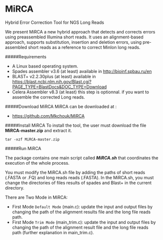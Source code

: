 # MiRCA

Hybrid Error Correction Tool for NGS Long Reads


We present MiRCA a new hybrid approach that detects and corrects errors using preassembled Illumina short reads. It uses an alignment-based approach, supports substitution, insertion and deletion errors, using pre-assembled short reads as a reference to correct MinIon long reads.

#####Requirements

- A Linux based operating system.
- Spades assembler v3.6 (at least) available in http://bioinf.spbau.ru/en
- BLAST+ v2.2.30plus (at least) available in https://blast.ncbi.nlm.nih.gov/Blast.cgi?PAGE_TYPE=BlastDocs&DOC_TYPE=Download
- Celera Assembler v8.3 (at least) this step is optionnal. if you want to assemble the corrected Long reads.

#####Download MiRCA
MiRCA can be downloaded at : 
- https://github.com/Mkchouk/MiRCA

#####Install MiRCA
To install the tool, the user must download the file **MiRCA-master.zip** and extract it.
```
tar -xzf MiRCA-master.zip
```
#####Run MiRCA

The package contains one main script called ***MiRCA.sh*** that coordinates the execution of the whole process.

You must modify the MiRCA.sh file by adding the paths of short reads (.FASTA or .FQ)  and long reads reads (.FASTA). In the MiRCA.sh, you must change the directories of files results of spades and Blast+ in the current directory.

There are Two Mode in MiRCA:
- First Mode `Default Mode` (main.c): update the input and output files by changing the path of the alignment results file and the long file reads path.
- First Mode `Trim Mode` (main_trim.c): update the input and output files by changing the path of the alignment result file and the long file reads path (further explanation in main_trim.c).




